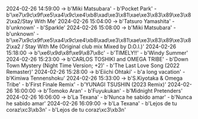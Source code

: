 2024-02-26 14:59:00 -> b'Miki Matsubara' - b'Pocket Park' - b'\xe7\x9c\x9f\xe5\xa4\x9c\xe4\xb8\xad\xe3\x81\xae\xe3\x83\x89\xe3\x82\xa2/Stay With Me'
2024-02-26 15:04:00 -> b'Tatsuro Yamashita' - b'unknown' - b'Sparkle'
2024-02-26 15:08:00 -> b'Miki Matsubara' - b'unknown' - b'\xe7\x9c\x9f\xe5\xa4\x9c\xe4\xb8\xad\xe3\x81\xae\xe3\x83\x89\xe3\x82\xa2 / Stay With Me (Original club mix Mixed by D.O.I.)'
2024-02-26 15:18:00 -> b'\xe6\x9d\x8f\xe9\x87\x8c' - b'TIMELY!!' - b'Windy Summer'
2024-02-26 15:23:00 -> b'CARLOS TOSHIKI and OMEGA TRIBE' - b'Down Town Mystery (Night Time Version; +2)' - b'The Last Love Song (2022 Remaster)'
2024-02-26 15:28:00 -> b'Eiichi Ohtaki' - b'a long vacation' - b'Kimiwa Tennenshoku'
2024-02-26 15:33:00 -> b'S.Kiyotaka & Omega Tribe' - b'First Finale Remix' - b'YUNAGI TSUSHIN (2023 Remix)'
2024-02-26 16:00:00 -> b'Tomoko Aran' - b'Fuyukukan' - b'Midnight Pretenders'
2024-02-26 16:06:00 -> b'La Texana' - b'Nunca he sabido amar' - b'Nunca he sabido amar'
2024-02-26 16:09:00 -> b'La Texana' - b'Lejos de tu coraz\xc3\xb3n' - b'Lejos de tu coraz\xc3\xb3n'
